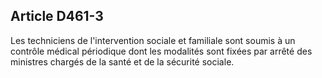 ## Article D461-3

Les techniciens de l'intervention sociale et familiale sont soumis à un contrôle médical périodique dont les
modalités sont fixées par arrêté des ministres chargés de la santé et de la sécurité sociale.


